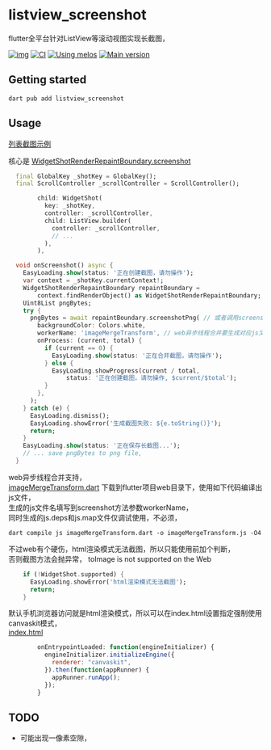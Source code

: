 # listview_screenshot
flutter全平台针对ListView等滚动视图实现长截图，

[![img](https://img.shields.io/github/release/AoEiuV020/listview_screenshot.svg)](https://github.com/AoEiuV020/listview_screenshot/releases)
[![CI](https://github.com/AoEiuV020/listview_screenshot/workflows/CI/badge.svg)](https://github.com/AoEiuV020/listview_screenshot/actions)
[![Using melos](https://img.shields.io/badge/maintained%20with-melos-f700ff.svg?style=flat-square)](https://github.com/invertase/melos)
[![Main version](https://img.shields.io/pub/v/listview_screenshot.svg)](https://pub.dev/packages/listview_screenshot)

## Getting started

```shell
dart pub add listview_screenshot
```

## Usage
[列表截图示例](./apps/example/lib/src/sample_feature/sample_item_list_view.dart)  

核心是 [WidgetShotRenderRepaintBoundary.screenshot](./packages/listview_screenshot/lib/listview_screenshot.dart)  
```dart
  final GlobalKey _shotKey = GlobalKey();
  final ScrollController _scrollController = ScrollController();
```
```dart
        child: WidgetShot(
          key: _shotKey,
          controller: _scrollController,
          child: ListView.builder(
            controller: _scrollController,
            // ...
          ),
        ),
```
```dart
  void onScreenshot() async {
    EasyLoading.show(status: '正在创建截图，请勿操作');
    var context = _shotKey.currentContext!;
    WidgetShotRenderRepaintBoundary repaintBoundary =
        context.findRenderObject() as WidgetShotRenderRepaintBoundary;
    Uint8List pngBytes;
    try {
      pngBytes = await repaintBoundary.screenshotPng( // 或者调用screenshotImage得到image库的Image对象，
        backgroundColor: Colors.white,
        workerName: 'imageMergeTransform', // web异步线程合并要生成对应js文件，否则不传，
        onProcess: (current, total) {
          if (current == 0) {
            EasyLoading.show(status: '正在合并截图，请勿操作');
          } else {
            EasyLoading.showProgress(current / total,
                status: '正在创建截图，请勿操作, $current/$total');
          }
        },
      );
    } catch (e) {
      EasyLoading.dismiss();
      EasyLoading.showError('生成截图失败: ${e.toString()}');
      return;
    }
    EasyLoading.show(status: '正在保存长截图...');
    // ... save pngBytes to png file,
  }
```
web异步线程合并支持，  
[imageMergeTransform.dart](./packages/listview_screenshot/web/imageMergeTransform.dart)
下载到flutter项目web目录下，使用如下代码编译出js文件，  
生成的js文件名填写到screenshot方法参数workerName，  
同时生成的js.deps和js.map文件仅调试使用，不必须，  
```shell
dart compile js imageMergeTransform.dart -o imageMergeTransform.js -O4
```
不过web有个硬伤，html渲染模式无法截图，所以只能使用前加个判断，  
否则截图方法会抛异常，
toImage is not supported on the Web    
```dart
    if (!WidgetShot.supported) {
      EasyLoading.showError('html渲染模式无法截图');
      return;
    }
```
默认手机浏览器访问就是html渲染模式，所以可以在index.html设置指定强制使用canvaskit模式，  
[index.html](./apps/example/web/index.html)  
```js
        onEntrypointLoaded: function(engineInitializer) {
          engineInitializer.initializeEngine({
            renderer: "canvaskit",
          }).then(function(appRunner) {
            appRunner.runApp();
          });
        }
```

## TODO
- 可能出现一像素空隙，
